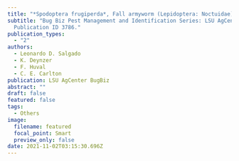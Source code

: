 ```yaml
---
title: "*Spodoptera frugiperda*, Fall armyworm (Lepidoptera: Noctuidae)"
subtitle: "Bug Biz Pest Management and Identification Series: LSU AgCenter.
  Publication ID 3786."
publication_types:
  - "2"
authors:
  - Leonardo D. Salgado
  - K. Deynzer
  - F. Huval
  - C. E. Carlton
publication: LSU AgCenter BugBiz
abstract: ""
draft: false
featured: false
tags:
  - Others
image:
  filename: featured
  focal_point: Smart
  preview_only: false
date: 2021-11-02T03:15:30.696Z
---
```

